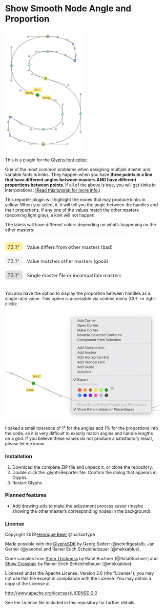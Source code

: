# Show Smooth Node Angle and Proportion

![](/images/preview.png)

This is a plugin for the [Glyphs font editor](https://glyphsapp.com/).  

One of the most common problems when designing multiple master and variable fonts is kinks. They happen when you have **three points in a line that have different angles between masters AND have different proportions between points**. If all of the above is true, you will get kinks in interpolations. [(Read this tutorial for more info.)](https://glyphsapp.com/tutorials/multiple-masters-part-2-keeping-your-outlines-compatible)

This reporter plugin will highlight the nodes that may produce kinks in yellow. When you select it, it will tell you the angle between the handles and their proportions. If any one of the values match the other masters (becoming light gray), a kink will not happen.

The labels will have different colors depending on what’s happening on the other masters:

![](/images/colors.png)

You also have the option to display the proportion between handles as a single ratio value. This option is accessible via context menu (Ctrl- or right-click):

![](/images/showRatio.png)

I baked a small tolerance of 1° for the angles and 1% for the proportions into the code, as it is very difficult to exactly match angles and handle lengths on a grid. If you believe these values do not produce a satisfactory result, please let me know.

### Installation

1. Download the complete ZIP file and unpack it, or clone the repository.
2. Double click the .glyphsReporter file. Confirm the dialog that appears in Glyphs.
3. Restart Glyphs

### Planned features

- Add drawing aids to make the adjustment process easier (maybe showing the other master’s corresponding nodes in the background).

### License

Copyright 2019 [Henrique Beier](https://www.harbortype.com) @harbortype

Made possible with the [GlyphsSDK](https://github.com/schriftgestalt/GlyphsSDK) by Georg Seifert (@schriftgestalt), Jan Gerner (@yanone) and Rainer Erich Scheichelbauer (@mekkablue). 

Code samples from [Stem Thickness](https://github.com/RafalBuchner/StemThickness) by Rafał Buchner (@RafalBuchner) and [Show Crosshair](https://github.com/mekkablue/ShowCrosshair) by Rainer Erich Scheichelbauer (@mekkablue).

Licensed under the Apache License, Version 2.0 (the "License"); you may not use this file except in compliance with the License. You may obtain a copy of the License at

http://www.apache.org/licenses/LICENSE-2.0

See the License file included in this repository for further details.